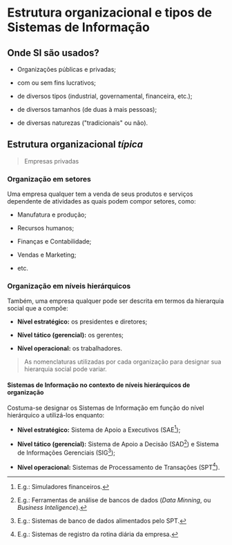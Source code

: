 # Estrutura organizacional e tipos de Sistemas de Informação

## Onde SI são usados?

- Organizações públicas e privadas;

- com ou sem fins lucrativos;

- de diversos tipos (industrial, governamental, financeira, etc.);

- de diversos tamanhos (de duas à mais pessoas);

- de diversas naturezas ("tradicionais" ou não).

## Estrutura organizacional *típica*

> Empresas privadas

### Organização em setores

Uma empresa qualquer tem a venda de seus produtos e serviços dependente de atividades as quais podem compor setores, como:

- Manufatura e produção;

- Recursos humanos;

- Finanças e Contabilidade;

- Vendas e Marketing;

- etc.

### Organização em níveis hierárquicos

Também, uma empresa qualquer pode ser descrita em termos da hierarquia social que a compõe:

- **Nível estratégico:** os presidentes e diretores;

- **Nível tático (gerencial):** os gerentes;

- **Nível operacional:** os trabalhadores.

> As nomenclaturas utilizadas por cada organização para designar sua hierarquia social pode variar.

#### Sistemas de Informação no contexto de níveis hierárquicos de organização

Costuma-se designar os Sistemas de Informação em função do nível hierárquico a utilizá-los enquanto:

- **Nível estratégico:** Sistema de Apoio a Executivos (SAE[^1]);

- **Nível tático (gerencial):** Sistema de Apoio a Decisão (SAD[^2]) e Sistema de Informações Gerenciais (SIG[^3]);

- **Nível operacional:** Sistemas de Processamento de Transações (SPT[^4]).

[^1]: E.g.: Simuladores financeiros.

[^2]: E.g.: Ferramentas de análise de bancos de dados (*Data Minning*, ou *Business Inteligence*).

[^3]: E.g.: Sistemas de banco de dados alimentados pelo SPT.

[^4]: E.g.: Sistemas de registro da rotina diária da empresa.

